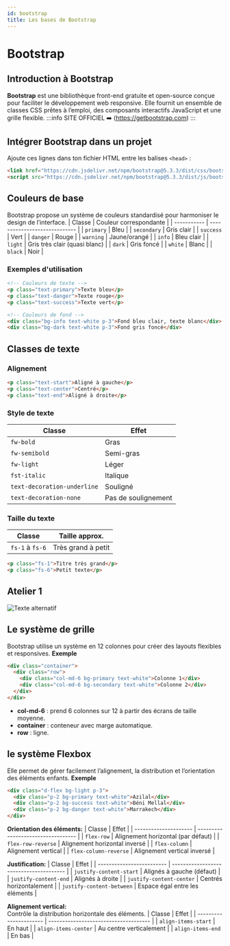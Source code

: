 ```yaml
---
id: bootstrap
title: Les bases de Bootstrap
---
```

# Bootstrap
## Introduction à Bootstrap
**Bootstrap** est une bibliothèque front-end gratuite et open-source conçue pour faciliter le développement web responsive. Elle fournit un ensemble de classes CSS prêtes à l’emploi, des composants interactifs JavaScript et une grille flexible.
:::info SITE OFFICIEL
➡️ (https://getbootstrap.com)
:::

##  Intégrer Bootstrap dans un projet
Ajoute ces lignes dans ton fichier HTML entre les balises `<head>` :
```html
<link href="https://cdn.jsdelivr.net/npm/bootstrap@5.3.3/dist/css/bootstrap.min.css" rel="stylesheet">
<script src="https://cdn.jsdelivr.net/npm/bootstrap@5.3.3/dist/js/bootstrap.bundle.min.js"></script>
```

## Couleurs de base
Bootstrap propose un système de couleurs standardisé pour harmoniser le design de l’interface.
| Classe      | Couleur correspondante        |
| ----------- | ----------------------------- |
| `primary`   | Bleu                          |
| `secondary` | Gris clair                    |
| `success`   | Vert                          |
| `danger`    | Rouge                         |
| `warning`   | Jaune/orangé                  |
| `info`      | Bleu clair                    |
| `light`     | Gris très clair (quasi blanc) |
| `dark`      | Gris foncé                    |
| `white`     | Blanc                         |
| `black`     | Noir                          |

###  Exemples d'utilisation
```html
<!-- Couleurs de texte -->
<p class="text-primary">Texte bleu</p>
<p class="text-danger">Texte rouge</p>
<p class="text-success">Texte vert</p>

<!-- Couleurs de fond -->
<div class="bg-info text-white p-3">Fond bleu clair, texte blanc</div>
<div class="bg-dark text-white p-3">Fond gris foncé</div>
```

## Classes de texte
### Alignement
```html
<p class="text-start">Aligné à gauche</p>
<p class="text-center">Centré</p>
<p class="text-end">Aligné à droite</p>
```

### Style de texte
| Classe                      | Effet               |
| --------------------------- | ------------------- |
| `fw-bold`                   | Gras                |
| `fw-semibold`               | Semi-gras           |
| `fw-light`                  | Léger               |
| `fst-italic`                | Italique            |
| `text-decoration-underline` | Souligné            |
| `text-decoration-none`      | Pas de soulignement |

### Taille du texte
| Classe          | Taille approx.     |
| --------------- | ------------------ |
| `fs-1` à `fs-6` | Très grand à petit |

```html
<p class="fs-1">Titre très grand</p>
<p class="fs-6">Petit texte</p>

```

## Atelier 1
![Texte alternatif](/img/bootstrap-text.png)

## Le système de grille
Bootstrap utilise un système en 12 colonnes pour créer des layouts flexibles et responsives.
**Exemple**
```html 
<div class="container">
  <div class="row">
    <div class="col-md-6 bg-primary text-white">Colonne 1</div>
    <div class="col-md-6 bg-secondary text-white">Colonne 2</div>
  </div>
</div>
```
- **col-md-6** : prend 6 colonnes sur 12 à partir des écrans de taille moyenne.
- **container** : conteneur avec marge automatique.
- **row** : ligne.

## le système Flexbox
Elle permet de gérer facilement l’alignement, la distribution et l’orientation des éléments enfants.
**Exemple**
```html
<div class="d-flex bg-light p-3">
  <div class="p-2 bg-primary text-white">Azilal</div>
  <div class="p-2 bg-success text-white">Béni Mellal</div>
  <div class="p-2 bg-danger text-white">Marrakech</div>
</div>
```
**Orientation des éléments:**
| Classe                | Effet                              |
| --------------------- | ---------------------------------- |
| `flex-row`            | Alignement horizontal (par défaut) |
| `flex-row-reverse`    | Alignement horizontal inversé      |
| `flex-column`         | Alignement vertical                |
| `flex-column-reverse` | Alignement vertical inversé        |

**Justification:**
| Classe                    | Effet                                   |
| ------------------------- | --------------------------------------- |
| `justify-content-start`   | Alignés à gauche (défaut)               |
| `justify-content-end`     | Alignés à droite                        |
| `justify-content-center`  | Centrés horizontalement                 |
| `justify-content-between` | Espace égal entre les éléments          |

**Alignement vertical:** <br />
Contrôle la distribution horizontale des éléments.
| Classe                 | Effet                                 |
| ---------------------- | ------------------------------------- |
| `align-items-start`    | En haut                               |
| `align-items-center`   | Au centre verticalement               |
| `align-items-end`      | En bas                                |
